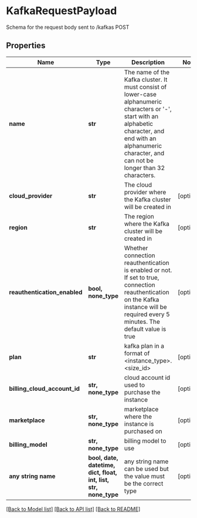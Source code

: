 # KafkaRequestPayload

Schema for the request body sent to /kafkas POST

## Properties
Name | Type | Description | Notes
------------ | ------------- | ------------- | -------------
**name** | **str** | The name of the Kafka cluster. It must consist of lower-case alphanumeric characters or &#39;-&#39;, start with an alphabetic character, and end with an alphanumeric character, and can not be longer than 32 characters. | 
**cloud_provider** | **str** | The cloud provider where the Kafka cluster will be created in | [optional] 
**region** | **str** | The region where the Kafka cluster will be created in | [optional] 
**reauthentication_enabled** | **bool, none_type** | Whether connection reauthentication is enabled or not. If set to true, connection reauthentication on the Kafka instance will be required every 5 minutes. The default value is true | [optional] 
**plan** | **str** | kafka plan in a format of &lt;instance_type&gt;.&lt;size_id&gt; | [optional] 
**billing_cloud_account_id** | **str, none_type** | cloud account id used to purchase the instance | [optional] 
**marketplace** | **str, none_type** | marketplace where the instance is purchased on | [optional] 
**billing_model** | **str, none_type** | billing model to use | [optional] 
**any string name** | **bool, date, datetime, dict, float, int, list, str, none_type** | any string name can be used but the value must be the correct type | [optional]

[[Back to Model list]](../README.md#documentation-for-models) [[Back to API list]](../README.md#documentation-for-api-endpoints) [[Back to README]](../README.md)


